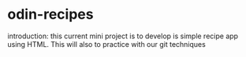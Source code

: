 # odin-recipes

introduction:
this current mini project is to develop is simple recipe app using HTML. 
This will also to practice with our git techniques